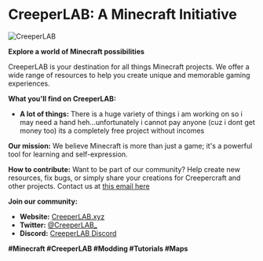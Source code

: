 # CreeperLAB: A Minecraft Initiative

![CreeperLAB](https://creeperlab.carrd.co/assets/images/card.jpg?v=e7364c06)

**Explore a world of Minecraft possibilities**

CreeperLAB is your destination for all things Minecraft projects. We offer a wide range of resources to help you create unique and memorable gaming experiences.

**What you'll find on CreeperLAB:**
* **A lot of things:** There is a huge variety of things i am working on so i may need a hand heh...unfortunately i cannot pay anyone (cuz i dont get money too) its a completely free project without incomes

**Our mission:**
We believe Minecraft is more than just a game; it's a powerful tool for learning and self-expression.

**How to contribute:**
Want to be part of our community? Help create new resources, fix bugs, or simply share your creations for Creepercraft and other projects. Contact us at [this email here](mailto:support@creepercraft.store)

**Join our community:**
* **Website:** [CreeperLAB.xyz](https://creeperlab.xyz)
* **Twitter:** [@CreeperLAB_](https://x.com/creeperlab_)
* **Discord:** [CreeperLAB Discord](https://creeperlab.xyz/discord)

**#Minecraft #CreeperLAB #Modding #Tutorials #Maps**
